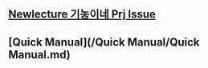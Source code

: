 ## [Newlecture 기농이네 Prj Issue](/기농이네_prj/Newlecture_기농이네_Prj_Issue.md)

## [Quick Manual](/Quick Manual/Quick Manual.md)
